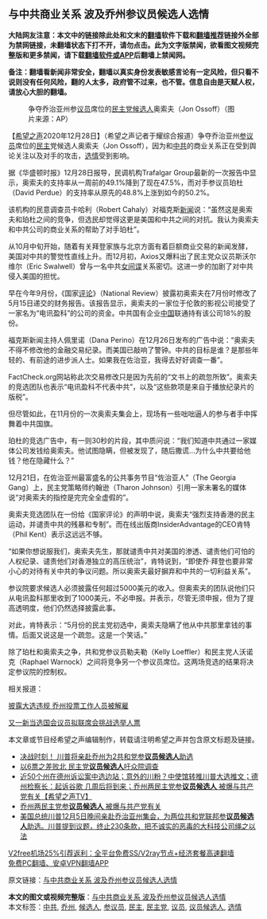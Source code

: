  <h2>与中共商业关系 波及乔州参议员候选人选情</h2> <p class="notice"><b>大陆网友注意：本文中的链接除此处和文末的<a href="https://github.com/bannedbook/fanqiang" >翻墙</a>软件下载和<a href="https://github.com/killgcd/justmysocks/blob/master/README.md">翻墙推荐</a>链接外全部为禁网链接，未翻墙状态下打不开，请勿点击。此为文字版禁闻，欲看图文视频完整版和更多禁闻，请下载<a href="https://github.com/bannedbook/fanqiang">翻墙软件或APP</a>后翻墙上禁闻网。</p><p>备注：翻墙看新闻非常安全，翻墙以真实身份发表敏感言论有一定风险，但只看不说则没有任何风险，翻的人太多，政府管不过来，也不管。信息自由是天赋人权，请放心大胆的翻墙。</b></p>  <div class="entry"> <figure> <p><figcaption>争夺乔治亚州参<a href="https://www.bannedbook.org/bnews/tag/%e8%ae%ae%e5%91%98/" class="st_tag internal_tag" rel="tag" title="标签 议员 下的日志">议员</a>席位的<a href="https://www.bannedbook.org/bnews/tag/%e6%b0%91%e4%b8%bb%e5%85%9a/" class="st_tag internal_tag" rel="tag" title="标签 民主党 下的日志">民主党</a><a href="https://www.bannedbook.org/bnews/tag/%E5%80%99%E9%80%89%E4%BA%BA/" class="st_tag internal_tag" rel="tag" title="标签 候选人 下的日志">候选人</a>奥索夫（Jon Ossoff）（图片来源：AP）</figcaption></figure> <p>【<span class='wp_keywordlink_affiliate'><a href="https://www.soundofhope.org" title="希望之声" target="_blank">希望之声</a></span>2020年12月28日】（希望之声记者于耀综合报道）争夺乔治亚州<a href="https://www.bannedbook.org/bnews/tag/%e5%8f%82%e8%ae%ae%e5%91%98/" class="st_tag internal_tag" rel="tag" title="标签 参议员 下的日志">参议员</a>席位的<a href="https://www.bannedbook.org/bnews/tag/%e6%b0%91%e4%b8%bb/" class="st_tag internal_tag" rel="tag" title="标签 民主 下的日志">民主</a>党候选人奥索夫（Jon Ossoff），因为和<a href="https://www.bannedbook.org/bnews/tag/%e4%b8%ad%e5%85%b1/" class="st_tag internal_tag" rel="tag" title="标签 中共 下的日志">中共</a>的商业关系正在受到舆论关注以及对手的攻击，<a href="https://www.bannedbook.org/bnews/tag/%E9%80%89%E6%83%85/" class="st_tag internal_tag" rel="tag" title="标签 选情 下的日志">选情</a>受到影响。</p> <p>据《华盛顿时报》12月28日报导，民调机构Trafalgar Group最新的一次报告中显示，奥索夫的支持率从一周前的49.1%降到了现在47.5%，而对手参议员珀杜（David Perdue）的支持率从原先的48.8%上涨到如今的50.2%。</p> <p>该机构的民意调查员卡哈利（Robert Cahaly）对福克斯<span class='wp_keywordlink_affiliate'><a href="https://www.bannedbook.org/" title="新闻">新闻</a></span>说：“虽然这是奥索夫和珀杜之间的竞争，但选民却觉得这更是美国和中共之间的对抗。我认为奥索夫和中共公司的商业关系的帮助了对手珀杜”。</p> <p>从10月中旬开始，随着有关拜登家族与北京方面有着巨额商业交易的新闻发酵，美国对中共的警觉性直线上升。而12月初，Axios又爆料出了民主党众议员斯沃尔维尔（Eric Swalwell）曾与一名中共<span class='wp_keywordlink'><a href="https://www.bannedbook.org/forum2/topic3076.html" title="《传奇女谍-邓文迪传》" target="_blank">女间谍</a></span>关系密切。这进一步的加剧了对中共侵入美国的担忧。</p> <p>早在今年9月份，《国家<span class='wp_keywordlink_affiliate'><a href="https://www.bannedbook.org/bnews/comments/" title="新闻评论" target="_blank">评论</a></span>》（National Review）披露初奥索夫在7月份时修改了5月15日递交的财务报告。该报告显示，奥索夫的一家位于伦敦的影视公司接受了一家名为“电讯盈科”的公司的资金。中共国有企业<span class='wp_keywordlink_affiliate'><a href="https://www.bannedbook.org/" title="中国" target="_blank">中国</a></span>联通持有该公司18%的股份。</p>  <p>福克斯新闻主持人佩里诺（Dana Perino）在12月26日发布的广告中说：“奥索夫不得不修改他的金融交易纪录。而美国已敲响了警钟。中共的目标是谁？是那些年轻的、有前途的进步派人士。如果我在佐治亚，我得去好好调查一番”。</p> <p>FactCheck.org网站称此次交易修改只是因为先前的“文书上的疏忽所致”。奥索夫的竞选团队也表示“电讯盈科不代表中共”，以及“这些款项是来自于播放纪录片的版税”。</p> <p>但尽管如此，在11月份的一次奥索夫集会上，现场有一些咄咄逼人的参与者手中挥舞着中共国旗。</p> <p>珀杜的竞选广告中，有一则30秒的片段，其中质问说：“我们知道中共通过一家媒体公司发钱给奥索夫。他试图隐瞒，但被发现了，随后撒谎&#8230;为什么中共要给他钱？他在隐藏什么？”</p> <p>12月21日，在佐治亚州最富盛名的公共事务节目“佐治亚人”（The Georgia Gang）上，民主党策略师约翰逊（Tharon Johnson）引用一家未署名的媒体说“对奥索夫的指控是完完全全虚假的”。</p>  <p>奥索夫竞选团队在一份给《国家评论》的声明中说，奥索夫“强烈支持香港的民主运动，并谴责中共的残暴和专制”。而在线出版商InsiderAdvantage的CEO肯特（Phil Kent）表示这远远不够。</p> <p>“如果你想说服我们，奥索夫先生，那就谴责中共对美国的渗透、谴责他们可怕的人权纪录、谴责他们对香港独立的高压统治”，肯特说到，“即使乔‧拜登也要非常小心的对待有关中共的争议问题。所以奥索夫最好摒弃和中共的一切利益关系”。</p> <p>参议院要求候选人必须披露任何超过5000美元的收入。但奥索夫的团队说他们只从电讯盈科那里收到了1000美元，不必申报。并表示，尽管无须申报，但为了提高透明度，他们仍然选择披露此事。</p> <p>对此，肯特表示：“5月份的民主党初选中，奥索夫隐瞒了他从中共那里拿钱的事情。后面又说这是一个疏忽。这是一个笑话。”</p> <p>除了珀杜和奥索夫之争，共和党参议员勒夫勒（Kelly Loeffler）和民主党人沃诺克（Raphael Warnock）之间将竞争另一个参议员席位。这两场竞选的结果将决定参议院的控制权。</p>  <p>相关报道：</p> <p><a data-ctorig="https://www.soundofhope.org/post/455308" data-cturl="https://www.google.com/url?client=internal-element-cse&amp;cx=007749283119516952101:0iwnfnkwnek&amp;q=https://www.soundofhope.org/post/455308&amp;sa=U&amp;ved=2ahUKEwip_eHLi_LtAhWXq54KHbb-AZ84MhAWMAF6BAgJEAI&amp;usg=AOvVaw1amsRJUtdZpoxbS27UDln9" href="https://www.soundofhope.org/post/455308" target="_blank">披露大选违规 乔州投票工作人员被解雇</a></p> <p><a data-ctorig="https://www.soundofhope.org/post/457498" data-cturl="https://www.google.com/url?client=internal-element-cse&amp;cx=007749283119516952101:0iwnfnkwnek&amp;q=https://www.soundofhope.org/post/457498&amp;sa=U&amp;ved=2ahUKEwjL7uC5i_LtAhUOsJ4KHXNhBEkQFjAJegQIAhAC&amp;usg=AOvVaw3FXPbhM5qGFqADH_1awadx" href="https://www.soundofhope.org/post/457498" target="_blank">又一新当选国会议员拟联席会挑战选举人票</a></p> <p>本文章或节目经希望之声编辑制作，转载请注明希望之声并包含原文标题及链接。</p> <ul class='op-related-articles' title='相关阅读'> <li><a href='https://www.bannedbook.org/bnews/comments/20201229/1456794.html' target='_blank'>决战时刻！ 川普将亲赴乔州为2共和党参<b>议员候选人</b>助选</a></li> <li><a href='https://www.bannedbook.org/bnews/cnnews/20201224/1453964.html' target='_blank'>以6票之差败北 民主党<b>议员候选人</b>吁众院调查</a></li> <li><a href='https://www.bannedbook.org/bnews/cbnews/20201211/1445939.html' target='_blank'>近50个州在德州诉讼案中选边站；意外的川粉？中使馆转推川普大选推文；德州检察长：起诉谷歌 几周后将到来；乔州两民主党参<b>议员候选人</b> 被爆与共产党有关【希望之声TV】</a></li> <li><a href='https://www.bannedbook.org/bnews/taiwannews/20201211/1445850.html' target='_blank'>乔州两民主党参<b>议员候选人</b> 被爆与共产党有关</a></li> <li><a href='https://www.bannedbook.org/bnews/bannedvideo/20201208/1444225.html' target='_blank'>美国总统川普12月5日晚间亲赴乔治亚州集会，为两位共和党联邦参<b>议员候选人</b>助选。川普提到议题，终止230条款，把不诚实的恶毒的大科技公司绳之以法</a></li> </ul> <p class="texttj"> <a href="https://github.com/bannedbook/fanqiang/wiki/V2ray%E6%9C%BA%E5%9C%BA" target="_blank">V2free机场25%引荐返利：全平台免费SS/V2ray节点+经济套餐高速翻墙</a><br/> <a href="https://github.com/bannedbook/fanqiang/wiki/%E7%A6%81%E9%97%BB%E7%BD%91%E5%AE%89%E5%8D%93%E7%BF%BB%E5%A2%99%E6%96%B0%E9%97%BBAPP" target="_blank">免费PC翻墙、安卓VPN翻墙APP</a></p><p>原文链接：<a class="src_link"  href="https://www.soundofhope.org/post/458167" target="_blank">与中共商业关系 波及乔州参议员候选人选情</a></p> <a name='sharetosocial'></a>       <div><b>本文的图文或视频完整版</b>：<a href='https://www.bannedbook.org/bnews/comments/20201229/1456974.html'>与中共商业关系 波及乔州参议员候选人选情</a></div>  </div><!--END ENTRY--> <div class="postfooter"> <div>本文标签：<a href="https://www.bannedbook.org/bnews/tag/%e4%b8%ad%e5%85%b1/" rel="tag">中共</a>, <a href="https://www.bannedbook.org/bnews/tag/%E4%B9%94%E5%B7%9E/" rel="tag">乔州</a>, <a href="https://www.bannedbook.org/bnews/tag/%E5%80%99%E9%80%89%E4%BA%BA/" rel="tag">候选人</a>, <a href="https://www.bannedbook.org/bnews/tag/%e5%8f%82%e8%ae%ae%e5%91%98/" rel="tag">参议员</a>, <a href="https://www.bannedbook.org/bnews/tag/%e6%b0%91%e4%b8%bb/" rel="tag">民主</a>, <a href="https://www.bannedbook.org/bnews/tag/%e6%b0%91%e4%b8%bb%e5%85%9a/" rel="tag">民主党</a>, <a href="https://www.bannedbook.org/bnews/tag/%e8%ae%ae%e5%91%98/" rel="tag">议员</a>, <a href="https://www.bannedbook.org/bnews/tag/%E8%AE%AE%E5%91%98%E5%80%99%E9%80%89%E4%BA%BA/" rel="tag">议员候选人</a>, <a href="https://www.bannedbook.org/bnews/tag/%E9%80%89%E6%83%85/" rel="tag">选情</a></div>  </div><!--END POSTFOOTER--> 